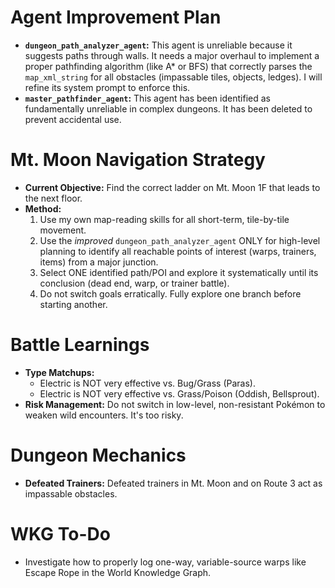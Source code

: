 # Agent Improvement Plan
- **`dungeon_path_analyzer_agent`:** This agent is unreliable because it suggests paths through walls. It needs a major overhaul to implement a proper pathfinding algorithm (like A* or BFS) that correctly parses the `map_xml_string` for all obstacles (impassable tiles, objects, ledges). I will refine its system prompt to enforce this.
- **`master_pathfinder_agent`:** This agent has been identified as fundamentally unreliable in complex dungeons. It has been deleted to prevent accidental use.

# Mt. Moon Navigation Strategy
- **Current Objective:** Find the correct ladder on Mt. Moon 1F that leads to the next floor.
- **Method:**
  1. Use my own map-reading skills for all short-term, tile-by-tile movement.
  2. Use the *improved* `dungeon_path_analyzer_agent` ONLY for high-level planning to identify all reachable points of interest (warps, trainers, items) from a major junction.
  3. Select ONE identified path/POI and explore it systematically until its conclusion (dead end, warp, or trainer battle).
  4. Do not switch goals erratically. Fully explore one branch before starting another.

# Battle Learnings
- **Type Matchups:**
  - Electric is NOT very effective vs. Bug/Grass (Paras).
  - Electric is NOT very effective vs. Grass/Poison (Oddish, Bellsprout).
- **Risk Management:** Do not switch in low-level, non-resistant Pokémon to weaken wild encounters. It's too risky.

# Dungeon Mechanics
- **Defeated Trainers:** Defeated trainers in Mt. Moon and on Route 3 act as impassable obstacles.

# WKG To-Do
- Investigate how to properly log one-way, variable-source warps like Escape Rope in the World Knowledge Graph.